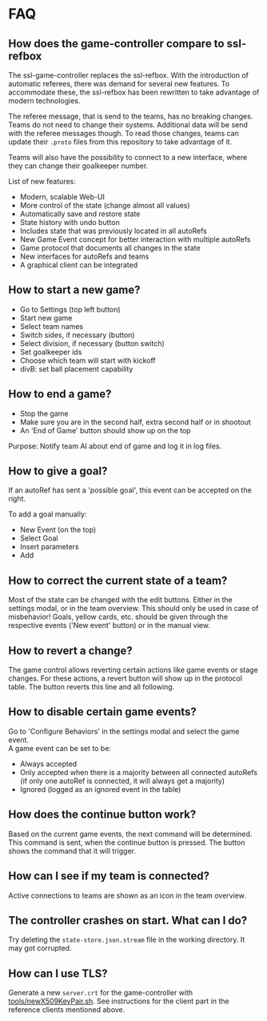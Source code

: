 # FAQ

## How does the game-controller compare to ssl-refbox
The ssl-game-controller replaces the ssl-refbox. With the introduction of automatic referees, there was demand for several new features. To accommodate these, the ssl-refbox has been rewritten to take advantage of modern technologies.

The referee message, that is send to the teams, has no breaking changes. Teams do not need to change their systems. Additional data will be send with the referee messages though. To read those changes, teams can update their `.proto` files from this repository to take advantage of it.

Teams will also have the possibility to connect to a new interface, where they can change their goalkeeper number.

List of new features:
* Modern, scalable Web-UI
* More control of the state (change almost all values)
* Automatically save and restore state
* State history with undo button
* Includes state that was previously located in all autoRefs
* New Game Event concept for better interaction with multiple autoRefs
* Game protocol that documents all changes in the state
* New interfaces for autoRefs and teams
* A graphical client can be integrated

## How to start a new game?
* Go to Settings (top left button)
* Start new game
* Select team names
* Switch sides, if necessary (button)
* Select division, if necessary (button switch)
* Set goalkeeper ids
* Choose which team will start with kickoff
* divB: set ball placement capability

## How to end a game?
* Stop the game
* Make sure you are in the second half, extra second half or in shootout
* An 'End of Game' button should show up on the top

Purpose: Notify team AI about end of game and log it in log files.

## How to give a goal?
If an autoRef has sent a 'possible goal', this event can be accepted on the right.

To add a goal manually:
* New Event (on the top)
* Select Goal
* Insert parameters
* Add

## How to correct the current state of a team?
Most of the state can be changed with the edit buttons. Either in the settings modal, or in the team overview.
This should only be used in case of misbehavior! Goals, yellow cards, etc. should be given through the respective events ('New event' button) or in the manual view.

## How to revert a change?
The game control allows reverting certain actions like game events or stage changes. For these actions, a revert button will show up in the protocol table.
The button reverts this line and all following.

## How to disable certain game events?
Go to 'Configure Behaviors' in the settings modal and select the game event.  
A game event can be set to be:
* Always accepted
* Only accepted when there is a majority between all connected autoRefs (if only one autoRef is connected, it will always get a majority)
* Ignored (logged as an ignored event in the table)

## How does the continue button work?
Based on the current game events, the next command will be determined.
This command is sent, when the continue button is pressed.
The button shows the command that it will trigger.

## How can I see if my team is connected?
Active connections to teams are shown as an icon in the team overview.

## The controller crashes on start. What can I do?
Try deleting the `state-store.json.stream` file in the working directory. It may got corrupted.

## How can I use TLS?
Generate a new `server.crt` for the game-controller with [tools/newX509KeyPair.sh](./tools/newX509KeyPair.sh).
See instructions for the client part in the reference clients mentioned above.
